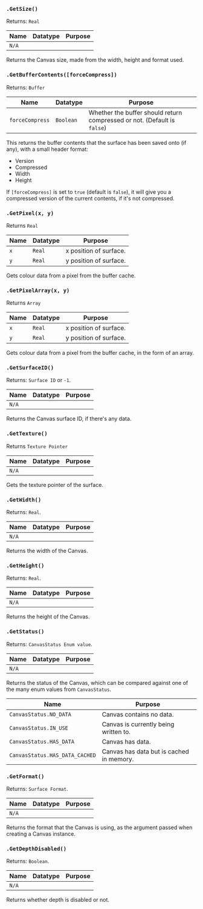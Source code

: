 ### `.GetSize()`

Returns: `Real`

|Name|Datatype|Purpose|
|---|---|---|
|`N/A`|||

Returns the Canvas size, made from the width, height and format used.

### `.GetBufferContents([forceCompress])`<br>

Returns: `Buffer`

|Name|Datatype|Purpose|
|---|---|---|
|`forceCompress`|`Boolean`|Whether the buffer should return compressed or not. (Default is `false`)|

This returns the buffer contents that the surface has been saved onto (if any), with a small header format:<br>
- Version
- Compressed
- Width
- Height

If `[forceCompress]` is set to `true` (default is `false`), it will give you a compressed version of the current contents, if it's not compressed.

### `.GetPixel(x, y)`<br>

Returns `Real`

|Name|Datatype|Purpose|
|---|---|---|
|`x`|`Real`|x position of surface.|
|`y`|`Real`|y position of surface.|

Gets colour data from a pixel from the buffer cache.

### `.GetPixelArray(x, y)`<br>

Returns `Array`

|Name|Datatype|Purpose|
|---|---|---|
|`x`|`Real`|x position of surface.|
|`y`|`Real`|y position of surface.|

Gets colour data from a pixel from the buffer cache, in the form of an array.

### `.GetSurfaceID()`

Returns: `Surface ID` or `-1`.

|Name|Datatype|Purpose|
|---|---|---|
|`N/A`|||

Returns the Canvas surface ID, if there's any data.

### `.GetTexture()`<br>

Returns `Texture Pointer`

|Name|Datatype|Purpose|
|---|---|---|
|`N/A`|||

Gets the texture pointer of the surface.

### `.GetWidth()`

Returns: `Real`.

|Name|Datatype|Purpose|
|---|---|---|
|`N/A`|||

Returns the width of the Canvas.

### `.GetHeight()`

Returns: `Real`.

|Name|Datatype|Purpose|
|---|---|---|
|`N/A`|||

Returns the height of the Canvas.

### `.GetStatus()`

Returns: `CanvasStatus Enum value`.

|Name|Datatype|Purpose|
|---|---|---|
|`N/A`|||

Returns the status of the Canvas, which can be compared against one of the many enum values from `CanvasStatus`.

|Name|Purpose|
|---|---|
|`CanvasStatus.NO_DATA`|Canvas contains no data.|
|`CanvasStatus.IN_USE`|Canvas is currently being written to.|
|`CanvasStatus.HAS_DATA`|Canvas has data.|
|`CanvasStatus.HAS_DATA_CACHED`|Canvas has data but is cached in memory.|

### `.GetFormat()`

Returns: `Surface Format`.

|Name|Datatype|Purpose|
|---|---|---|
|`N/A`|||

Returns the format that the Canvas is using, as the argument passed when creating a Canvas instance.

### `.GetDepthDisabled()`

Returns: `Boolean`.

|Name|Datatype|Purpose|
|---|---|---|
|`N/A`|||

Returns whether depth is disabled or not.